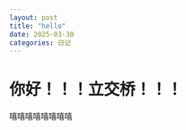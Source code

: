 ```yaml
---
layout: post              
title: "hello"  
date: 2025-03-30  
categories: 日记  
---
```


# 你好！！！立交桥！！！ 

嘻嘻嘻嘻嘻嘻嘻嘻
